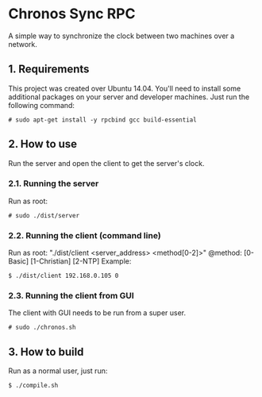 # Chronos Sync RPC
A simple way to synchronize the clock between two machines over a network.


## 1. Requirements
This project was created over Ubuntu 14.04.
You'll need to install some additional packages on your server and developer machines.
Just run the following command:
```
# sudo apt-get install -y rpcbind gcc build-essential
```


## 2. How to use
Run the server and open the client to get the server's clock.

### 2.1. Running the server
Run as root:
```
# sudo ./dist/server
```

### 2.2. Running the client (command line)
Run as root: "./dist/client <server_address> <method[0-2]>"
             @method: [0-Basic] [1-Christian] [2-NTP]
Example:
```
$ ./dist/client 192.168.0.105 0
```

### 2.3. Running the client from GUI
The client with GUI needs to be run from a super user.
```
# sudo ./chronos.sh
```


## 3. How to build
Run as a normal user, just run:
```
$ ./compile.sh
```
